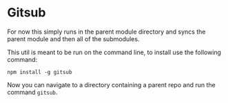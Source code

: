 # Gitsub
For now this simply runs in the parent module directory and syncs the parent module and then all of the submodules.

This util is meant to be run on the command line, to install use the following command:

```
npm install -g gitsub
```

Now you can navigate to a directory containing a parent repo and run the command ```gitsub```.
